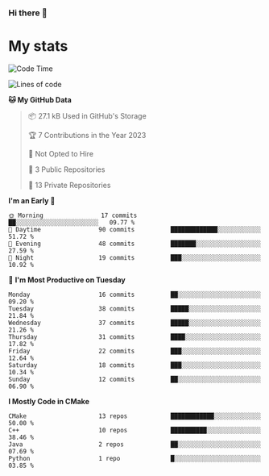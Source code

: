 ### Hi there 👋

# My stats

<!--START_SECTION:waka-->
![Code Time](http://img.shields.io/badge/Code%20Time-103%20hrs%2026%20mins-blue)

![Lines of code](https://img.shields.io/badge/From%20Hello%20World%20I%27ve%20Written-108.9%20thousand%20lines%20of%20code-blue)

**🐱 My GitHub Data** 

> 📦 27.1 kB Used in GitHub's Storage 
 > 
> 🏆 7 Contributions in the Year 2023
 > 
> 🚫 Not Opted to Hire
 > 
> 📜 3 Public Repositories 
 > 
> 🔑 13 Private Repositories 
 > 
**I'm an Early 🐤** 

```text
🌞 Morning                17 commits          ██░░░░░░░░░░░░░░░░░░░░░░░   09.77 % 
🌆 Daytime                90 commits          █████████████░░░░░░░░░░░░   51.72 % 
🌃 Evening                48 commits          ███████░░░░░░░░░░░░░░░░░░   27.59 % 
🌙 Night                  19 commits          ███░░░░░░░░░░░░░░░░░░░░░░   10.92 % 
```
📅 **I'm Most Productive on Tuesday** 

```text
Monday                   16 commits          ██░░░░░░░░░░░░░░░░░░░░░░░   09.20 % 
Tuesday                  38 commits          █████░░░░░░░░░░░░░░░░░░░░   21.84 % 
Wednesday                37 commits          █████░░░░░░░░░░░░░░░░░░░░   21.26 % 
Thursday                 31 commits          ████░░░░░░░░░░░░░░░░░░░░░   17.82 % 
Friday                   22 commits          ███░░░░░░░░░░░░░░░░░░░░░░   12.64 % 
Saturday                 18 commits          ███░░░░░░░░░░░░░░░░░░░░░░   10.34 % 
Sunday                   12 commits          ██░░░░░░░░░░░░░░░░░░░░░░░   06.90 % 
```


**I Mostly Code in CMake** 

```text
CMake                    13 repos            ████████████░░░░░░░░░░░░░   50.00 % 
C++                      10 repos            ██████████░░░░░░░░░░░░░░░   38.46 % 
Java                     2 repos             ██░░░░░░░░░░░░░░░░░░░░░░░   07.69 % 
Python                   1 repo              █░░░░░░░░░░░░░░░░░░░░░░░░   03.85 % 
```




<!--END_SECTION:waka-->

